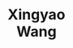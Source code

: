 ---
layout: page
title: Xingyao<br>Wang
description: UIUC
img: assets/img/students/xingyao.jpeg
redirect: https://xingyaoww.github.io/
importance: 13
category: "Student Collaborators"
---